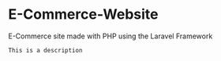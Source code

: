 # E-Commerce-Website
E-Commerce site made with PHP using the Laravel Framework

`This is a description`
